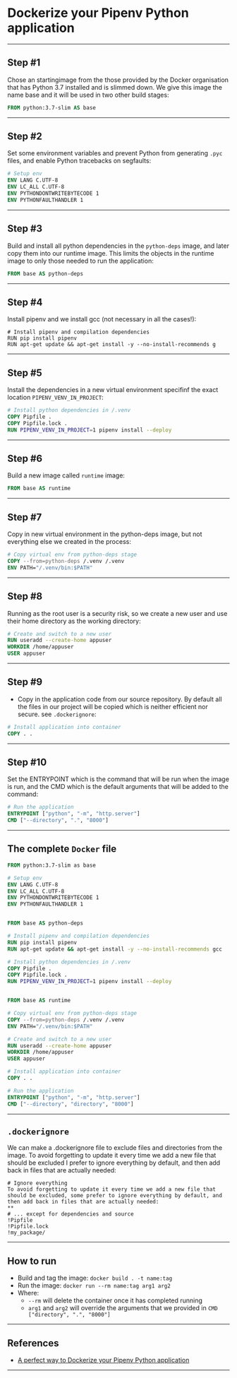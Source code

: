 # Dockerize your Pipenv Python application
***

## Step #1
Chose an startingimage from the those provided by the Docker organisation that has Python 3.7 installed and is slimmed down. We give this image the name base and it will be used in two other build stages:
```Dockerfile
FROM python:3.7-slim AS base
```
***

## Step #2
Set some environment variables and prevent Python from generating `.pyc` files, and enable Python tracebacks on segfaults:
```Dockerfile
# Setup env
ENV LANG C.UTF-8
ENV LC_ALL C.UTF-8
ENV PYTHONDONTWRITEBYTECODE 1
ENV PYTHONFAULTHANDLER 1
```
***

## Step #3
Build and install all python dependencies in the `python-deps` image, and later copy them into our runtime image. This limits the objects in the runtime image to only those needed to run the application:
```Dockerfile
FROM base AS python-deps
```
***

## Step #4
Install pipenv and we install gcc (not necessary in all the cases!):
```Dockertfile
# Install pipenv and compilation dependencies
RUN pip install pipenv
RUN apt-get update && apt-get install -y --no-install-recommends g
```
***

## Step #5
Install the dependencies in a new virtual environment specifinf the exact location `PIPENV_VENV_IN_PROJECT`:
```Dockerfile
# Install python dependencies in /.venv
COPY Pipfile .
COPY Pipfile.lock .
RUN PIPENV_VENV_IN_PROJECT=1 pipenv install --deploy
```
***

## Step #6
Build a new image called `runtime` image:
```Dockerfile
FROM base AS runtime
```
***

## Step #7
Copy in new virtual environment in the python-deps image, but not everything else we created in the process:
```Dockerfile
# Copy virtual env from python-deps stage
COPY --from=python-deps /.venv /.venv
ENV PATH="/.venv/bin:$PATH"
```
***

## Step #8
Running as the root user is a security risk, so we create a new user and use their home directory as the working directory:
```Dockerfile
# Create and switch to a new user
RUN useradd --create-home appuser
WORKDIR /home/appuser
USER appuser
```
***

## Step #9
- Copy in the application code from our source repository. By default all the files in our project will be copied which is neither efficient nor secure. see `.dockerignore`:
```Dockerfile
# Install application into container
COPY . .
```
***

## Step #10
Set the ENTRYPOINT which is the command that will be run when the image is run, and the CMD which is the default arguments that will be added to the command:
```Dockerfile
# Run the application
ENTRYPOINT ["python", "-m", "http.server"]
CMD ["--directory", ".", "8000"]
```
***

## The complete `Docker` file
```Dockerfile
FROM python:3.7-slim as base

# Setup env
ENV LANG C.UTF-8
ENV LC_ALL C.UTF-8
ENV PYTHONDONTWRITEBYTECODE 1
ENV PYTHONFAULTHANDLER 1


FROM base AS python-deps

# Install pipenv and compilation dependencies
RUN pip install pipenv
RUN apt-get update && apt-get install -y --no-install-recommends gcc

# Install python dependencies in /.venv
COPY Pipfile .
COPY Pipfile.lock .
RUN PIPENV_VENV_IN_PROJECT=1 pipenv install --deploy


FROM base AS runtime

# Copy virtual env from python-deps stage
COPY --from=python-deps /.venv /.venv
ENV PATH="/.venv/bin:$PATH"

# Create and switch to a new user
RUN useradd --create-home appuser
WORKDIR /home/appuser
USER appuser

# Install application into container
COPY . .

# Run the application
ENTRYPOINT ["python", "-m", "http.server"]
CMD ["--directory", "directory", "8000"]
```
***

## `.dockerignore`
We can make a .dockerignore file to exclude files and directories from the image. To avoid forgetting to update it every time we add a new file that should be excluded I prefer to ignore everything by default, and then add back in files that are actually needed:
```
# Ignore everything
To avoid forgetting to update it every time we add a new file that should be excluded, some prefer to ignore everything by default, and then add back in files that are actually needed:
**
# ... except for dependencies and source
!Pipfile
!Pipfile.lock
!my_package/
```
***

## How to run
- Build and tag the image: `docker build . -t name:tag`
- Run the image: `docker run --rm name:tag arg1 arg2`
- Where:
  - `--rm` will delete the container once it has completed running
  - `arg1` and `arg2` will override the arguments that we provided in `CMD ["directory", ".", "8000"]`
***

## References
- [A perfect way to Dockerize your Pipenv Python application](https://sourcery.ai/blog/python-docker/)
***
